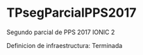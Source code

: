 # TPsegParcialPPS2017
Segundo parcial de PPS 2017 IONIC 2


Definicion de infraestructura: Terminada
	